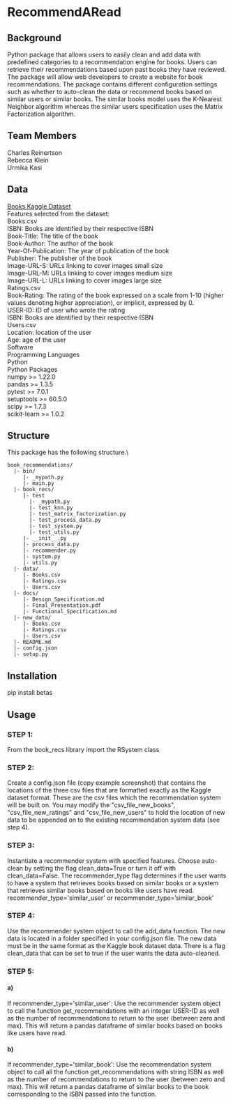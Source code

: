 # RecommendARead
## Background
Python package that allows users to easily clean and add data with predefined categories to a recommendation engine for books. Users can retrieve their recommendations based upon past books they have reviewed. The package will allow web developers to create a website for book recommendations. The package contains different configuration settings such as whether to auto-clean the data or recommend books based on similar users or similar books. The similar books model uses the K-Nearest Neighbor algorithm whereas the similar users specification uses the Matrix Factorization algorithm. 
## Team Members
Charles Reinertson\
Rebecca Klein\
Urmika Kasi
## Data
[Books Kaggle Dataset](https://www.kaggle.com/rounakbanik/the-movies-dataset?select=movies_metadata.csv)\
Features selected from the dataset:\
Books.csv\
ISBN: Books are identified by their respective ISBN\
Book-Title: The title of the book\
Book-Author: The author of the book\
Year-Of-Publication: The year of publication of the book\
Publisher: The publisher of the book\
Image-URL-S: URLs linking to cover images small size\
Image-URL-M: URLs linking to cover images medium size\
Image-URL-L: URLs linking to cover images large size\
Ratings.csv\
Book-Rating: The rating of the book expressed on a scale from 1-10 (higher values denoting higher appreciation), or implicit, expressed by 0.\
USER-ID: ID of user who wrote the rating\
ISBN: Books are identified by their respective ISBN\
Users.csv\
Location: location of the user\
Age: age of the user\
Software\
Programming Languages\
Python\
Python Packages\
numpy >= 1.22.0\
pandas >= 1.3.5\
pytest >= 7.0.1\
setuptools >= 60.5.0\
scipy >= 1.7.3\
scikit-learn >= 1.0.2
## Structure
This package has the following structure.\
```
book_recommendations/
  |- bin/
     |- _mypath.py
     |- main.py
  |- book_recs/
     |- test
       |- _mypath.py
       |- test_knn.py
       |- test_matrix_factorization.py
       |- test_process_data.py
       |- test_system.py
       |- test_utils.py
     |- __init__.py
     |- process_data.py
     |- recommender.py
     |- system.py
     |- utils.py
  |- data/
     |- Books.csv
     |- Ratings.csv
     |- Users.csv
  |- docs/
     |- Design_Specification.md
     |- Final_Presentation.pdf
     |- Functional_Specification.md
  |- new_data/
     |- Books.csv
     |- Ratings.csv
     |- Users.csv
  |- README.md
  |- config.json
  |- setup.py

```
## Installation
pip install betas
## Usage
### STEP 1:
From the book_recs library import the RSystem class
### STEP 2:
Create a config.json file (copy example screenshot) that contains the locations of the three csv files that are formatted exactly as the Kaggle dataset format. These are the csv files which the recommendation system will be built on. You may modify the "csv_file_new_books", "csv_file_new_ratings" and "csv_file_new_users" to hold the location of new data to be appended on to the existing recommendation system data (see step 4).
### STEP 3: 
Instantiate a recommender system with specified features. Choose auto-clean by setting the flag clean_data=True or turn it off with clean_data=False. The recommender_type flag determines if the user wants to have a system that retrieves books based on similar books or a system that retrieves similar books based on books like users have read. recommender_type='similar_user' or recommender_type=’similar_book’ 
### STEP 4: 
Use the recommender system object to call the add_data function. The new data is located in a folder specified in your config.json file. The new data must be in the same format as the Kaggle book dataset data. There is a flag clean_data that can be set to true if the user wants the data auto-cleaned.
### STEP 5:
#### a)
 If recommender_type='similar_user':  Use the recommender system object to call the function get_recommendations with an integer USER-ID as well as the number of recommendations to return to the user (between zero and max). This will return a pandas dataframe of similar books based on books like users have read.
#### b)
If recommender_type='similar_book':  Use the recommendation system object to call all the function get_recommendations with string ISBN as well as the number of recommendations to return to the user (between zero and max). This will return a pandas dataframe of similar books to the book corresponding to the ISBN passed into the function.
